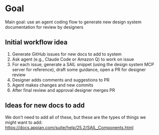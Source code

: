 # Goal

Main goal: use an agent coding flow to generate new design system documentation for review by designers

## Initial workflow idea

1. Generate GitHub issues for new docs to add to system
1. Ask agent (e.g., Claude Code or Amazon Q) to work on issue
1. For each issue, generate a SAIL snippet (using the design system MCP server for reference), draft some guidance, open a PR for designer review
1. Designer adds comments and suggestions to PR
1. Agent makes changes and new commits
1. After final review and approval designer merges PR

## Ideas for new docs to add

We don't need to add all of these, but these are the types of things we might want to add: https://docs.appian.com/suite/help/25.2/SAIL_Components.html